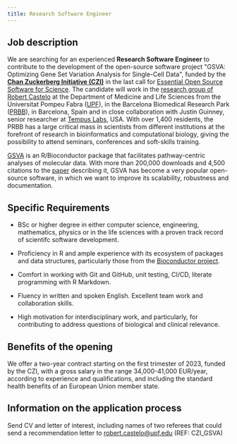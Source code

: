 ```yaml
---
title: Research Software Engineer
---
```


## Job description

We are searching for an experienced **Research Software Engineer** to contribute to the development of the open-source software project "GSVA: Optimizing Gene Set Variation Analysis for Single-Cell Data", funded by the [**Chan Zuckerberg Initiative (CZI)**](https://chanzuckerberg.com) in the last call for [Essential Open Source Software for Science](https://chanzuckerberg.com/eoss/proposals/gsva-optimizing-gene-set-variation-analysis-for-single-cell-data). The candidate will work in the [research group of Robert Castelo](https://functionalgenomics.upf.edu) at the Department of Medicine and Life Sciences from the Universitat Pompeu Fabra ([UPF](https://www.upf.edu)), in the Barcelona Biomedical Research Park ([PRBB](https://prbb.org)), in Barcelona, Spain and in close collaboration with Justin Guinney, senior researcher at [Tempus Labs](https://www.tempus.com), USA. With over 1,400 residents, the PRBB has a large critical mass in scientists from different institutions at the forefront of research in bioinformatics and computational biology, giving the possibility to attend seminars, conferences and soft-skills training.

[GSVA](https://bioconductor.org/packages/GSVA) is an R/Bioconductor package that facilitates pathway-centric analyses of molecular data. With more than 200,000 downloads and 4,500 citations to the [paper](https://doi.org/10.1186/1471-2105-14-7) describing it, GSVA has become a very popular open-source software, in which we want to improve its scalability, robustness and documentation.

## Specific Requirements

* BSc or higher degree in either computer science, engineering, mathematics, physics or in the life sciences with a proven track record of scientifc software development.

* Proficiency in R and ample experience with its ecosystem of packages and data structures, particularly those from the [Bioconductor project](https://bioconductor.org).

* Comfort in working with Git and GitHub, unit testing, CI/CD, literate programming with R Markdown.

* Fluency in written and spoken English. Excellent team work and collaboration skills.

* High motivation for interdisciplinary work, and particularly, for contributing to address questions of biological and clinical relevance.

## Benefits of the opening

We offer a two-year contract starting on the first trimester of 2023, funded by the CZI, with a gross salary in the range 34,000-41,000 EUR/year, according to experience and qualifications, and including the standard health benefits of an European Union member state.

## Information on the application process

Send CV and letter of interest, including names of two referees that could send a recommendation letter to robert.castelo@upf.edu (REF: CZI_GSVA)
